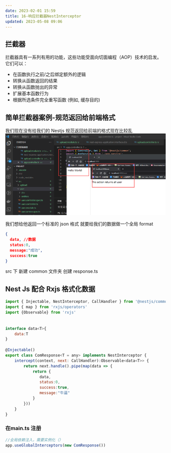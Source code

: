 ```yaml
---
date: 2023-02-01 15:59
title: 16-响应拦截器NestInterceptor
updated: 2023-05-08 09:06
---
```


## 拦截器

拦截器具有一系列有用的功能，这些功能受面向切面编程（AOP）技术的启发。它们可以：

- 在函数执行之前/之后绑定额外的逻辑
- 转换从函数返回的结果
- 转换从函数抛出的异常
- 扩展基本函数行为
- 根据所选条件完全重写函数 (例如, 缓存目的)

## 简单拦截器案例-规范返回给前端格式

我们现在没有给我们的 Nestjs 规范返回给前端的格式现在比较乱
![](./_images/image-2023-02-01_16-11-09-433-16-响应拦截器.png)

我们想给他返回一个标准的 json 格式 就要给我们的数据做一个全局 format

```json
{
  data, //数据
  status:0,
  message:"成功",
  success:true
}
```

src 下 新建 common 文件夹 创建 response.ts

## Nest Js 配合 Rxjs 格式化数据

```js
import { Injectable, NestInterceptor, CallHandler } from '@nestjs/common'
import { map } from 'rxjs/operators'
import {Observable} from 'rxjs'


interface data<T>{
    data:T
}

@Injectable()
export class ComResponse<T = any> implements NestInterceptor {
    intercept(context, next: CallHandler):Observable<data<T>> {
        return next.handle().pipe(map(data => {
            return {
               data,
               status:0,
               success:true,
               message:"牛逼"
            }
        }))
    }
}
```

### 在main.ts 注册

```js
//全局依赖注入，需要实例化（）
app.useGlobalInterceptors(new ComResponse())
```